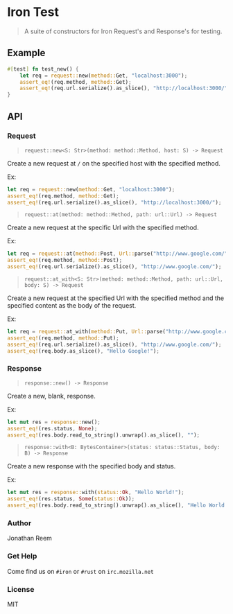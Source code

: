 # Iron Test

> A suite of constructors for Iron Request's and Response's for testing.

## Example

```rust
#[test] fn test_new() {
    let req = request::new(method::Get, "localhost:3000");
    assert_eq!(req.method, method::Get);
    assert_eq!(req.url.serialize().as_slice(), "http://localhost:3000/");
}
```

## API

### Request

> `request::new<S: Str>(method: method::Method, host: S) -> Request`

Create a new request at `/` on the specified host with the specified method.

Ex:

```rust
let req = request::new(method::Get, "localhost:3000");
assert_eq!(req.method, method::Get);
assert_eq!(req.url.serialize().as_slice(), "http://localhost:3000/");
```

> `request::at(method: method::Method, path: url::Url) -> Request`

Create a new request at the specific Url with the specified method.

Ex:

```rust
let req = request::at(method::Post, Url::parse("http://www.google.com/").unwrap());
assert_eq!(req.method, method::Post);
assert_eq!(req.url.serialize().as_slice(), "http://www.google.com/");
```

> `request::at_with<S: Str>(method: method::Method, path: url::Url, body: S) -> Request`

Create a new request at the specified Url with the specified method
and the specified content as the body of the request.

Ex:

```rust
let req = request::at_with(method::Put, Url::parse("http://www.google.com/").unwrap(), "Hello Google!");
assert_eq!(req.method, method::Put);
assert_eq!(req.url.serialize().as_slice(), "http://www.google.com/");
assert_eq!(req.body.as_slice(), "Hello Google!");
```

### Response

> `response::new() -> Response`

Create a new, blank, response.

Ex:

```rust
let mut res = response::new();
assert_eq!(res.status, None);
assert_eq!(res.body.read_to_string().unwrap().as_slice(), "");
```

> `response::with<B: BytesContainer>(status: status::Status, body: B) -> Response`

Create a new response with the specified body and status.

Ex:

```rust
let mut res = response::with(status::Ok, "Hello World!");
assert_eq!(res.status, Some(status::Ok));
assert_eq!(res.body.read_to_string().unwrap().as_slice(), "Hello World!");
```

### Author

Jonathan Reem

### Get Help

Come find us on `#iron` or `#rust` on `irc.mozilla.net`

### License

MIT

